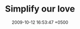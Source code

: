 ---
title: Simplify our love
date: 2009-10-12 16:53:47 +0500
layout: image
image: https://66.media.tumblr.com/tumblr_kreh1nbCmP1qa6o4ho1_500.jpg
---